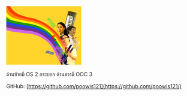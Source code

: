 <img src="22812687_1858261791153237_1457602217_o.jpeg" alt="meme" style="width: 200px;"/>

ด้านซ้ายมี OS 2 กระบอก ด้านขวามี OOC 3

GitHub: [https://github.com/poowis121](https://github.com/poowis121/)
